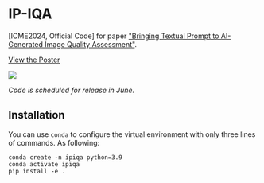 # IP-IQA
[ICME2024, Official Code] for paper ["Bringing Textual Prompt to AI-Generated Image Quality Assessment"](https://arxiv.org/abs/2403.18714).

[View the Poster](poster.pdf)

![](poster.png)

*Code is scheduled for release in June.*

## Installation
You can use `conda` to configure the virtual environment with only three lines of commands. As following:
```
conda create -n ipiqa python=3.9
conda activate ipiqa
pip install -e .
```